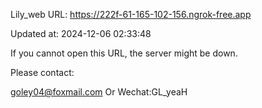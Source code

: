 Lily_web URL: https://222f-61-165-102-156.ngrok-free.app

Updated at: 2024-12-06 02:33:48

If you cannot open this URL, the server might be down.

Please contact: 

goley04@foxmail.com Or Wechat:GL_yeaH